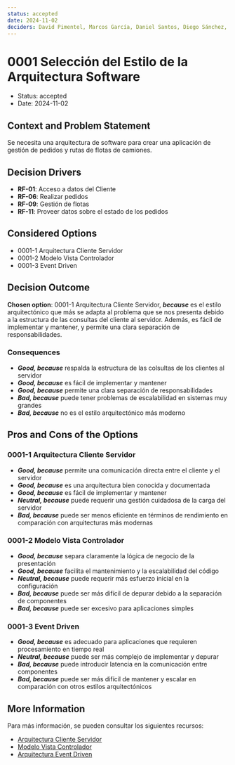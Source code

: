 ```yaml
---
status: accepted
date: 2024-11-02
deciders: David Pimentel, Marcos García, Daniel Santos, Diego Sánchez, Cristian Teijeiro y Juan Manuel Bustos
---
```


# 0001 Selección del Estilo de la Arquitectura Software

* Status: accepted
* Date: 2024-11-02

## Context and Problem Statement

Se necesita una arquitectura de software para crear una aplicación de gestión de pedidos y rutas de flotas de camiones.

## Decision Drivers

* **RF-01**: Acceso a datos del Cliente
* **RF-06**: Realizar pedidos
* **RF-09**: Gestión de flotas
* **RF-11**: Proveer datos sobre el estado de los pedidos

## Considered Options

* 0001-1 Arquitectura Cliente Servidor
* 0001-2 Modelo Vista Controlador
* 0001-3 Event Driven

## Decision Outcome

**Chosen option**: 0001-1 Arquitectura Cliente Servidor, ***because*** es el estilo arquitectónico que más se adapta al problema que se nos presenta debido a la estructura de las consultas del cliente al servidor. Además, es fácil de implementar y mantener, y permite una clara separación de responsabilidades.

### Consequences

* ***Good, because*** respalda la estructura de las colsultas de los clientes al servidor
* ***Good, because*** es fácil de implementar y mantener
* ***Good, because*** permite una clara separación de responsabilidades
* ***Bad, because*** puede tener problemas de escalabilidad en sistemas muy grandes
* ***Bad, because*** no es el estilo arquitectónico más moderno

## Pros and Cons of the Options

### 0001-1 Arquitectura Cliente Servidor

* ***Good, because*** permite una comunicación directa entre el cliente y el servidor
* ***Good, because*** es una arquitectura bien conocida y documentada
* ***Good, because*** es fácil de implementar y mantener
* ***Neutral, because*** puede requerir una gestión cuidadosa de la carga del servidor
* ***Bad, because*** puede ser menos eficiente en términos de rendimiento en comparación con arquitecturas más modernas

### 0001-2 Modelo Vista Controlador

* ***Good, because*** separa claramente la lógica de negocio de la presentación
* ***Good, because*** facilita el mantenimiento y la escalabilidad del código
* ***Neutral, because*** puede requerir más esfuerzo inicial en la configuración
* ***Bad, because*** puede ser más difícil de depurar debido a la separación de componentes
* ***Bad, because*** puede ser excesivo para aplicaciones simples

### 0001-3 Event Driven

* ***Good, because*** es adecuado para aplicaciones que requieren procesamiento en tiempo real
* ***Neutral, because*** puede ser más complejo de implementar y depurar
* ***Bad, because*** puede introducir latencia en la comunicación entre componentes
* ***Bad, because*** puede ser más difícil de mantener y escalar en comparación con otros estilos arquitectónicos

## More Information

Para más información, se pueden consultar los siguientes recursos:

* [Arquitectura Cliente Servidor](https://es.wikipedia.org/wiki/Arquitectura_cliente-servidor)
* [Modelo Vista Controlador](https://es.wikipedia.org/wiki/Modelo%E2%80%93vista%E2%80%93controlador)
* [Arquitectura Event Driven](https://es.wikipedia.org/wiki/Arquitectura_dirigida_por_eventos)